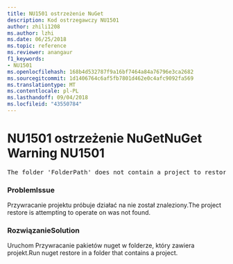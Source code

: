 ```yaml
---
title: NU1501 ostrzeżenie NuGet
description: Kod ostrzegawczy NU1501
author: zhili1208
ms.author: lzhi
ms.date: 06/25/2018
ms.topic: reference
ms.reviewer: anangaur
f1_keywords:
- NU1501
ms.openlocfilehash: 168b4d532787f9a16bf7464a84a76796e3ca2682
ms.sourcegitcommit: 1d1406764c6af5fb7801d462e0c4afc9092fa569
ms.translationtype: MT
ms.contentlocale: pl-PL
ms.lasthandoff: 09/04/2018
ms.locfileid: "43550784"
---
```

# <a name="nuget-warning-nu1501"></a><span data-ttu-id="0483f-103">NU1501 ostrzeżenie NuGet</span><span class="sxs-lookup"><span data-stu-id="0483f-103">NuGet Warning NU1501</span></span>

<pre>The folder 'FolderPath' does not contain a project to restore.</pre>


### <a name="issue"></a><span data-ttu-id="0483f-104">Problem</span><span class="sxs-lookup"><span data-stu-id="0483f-104">Issue</span></span>
<span data-ttu-id="0483f-105">Przywracanie projektu próbuje działać na nie został znaleziony.</span><span class="sxs-lookup"><span data-stu-id="0483f-105">The project restore is attempting to operate on was not found.</span></span> 

### <a name="solution"></a><span data-ttu-id="0483f-106">Rozwiązanie</span><span class="sxs-lookup"><span data-stu-id="0483f-106">Solution</span></span>
<span data-ttu-id="0483f-107">Uruchom Przywracanie pakietów nuget w folderze, który zawiera projekt.</span><span class="sxs-lookup"><span data-stu-id="0483f-107">Run nuget restore in a folder that contains a project.</span></span> 

